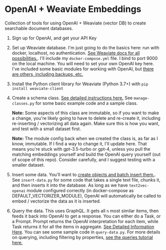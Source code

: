 # OpenAI + Weaviate Embeddings

Collection of tools for using OpenAI + Weaviate (vector DB) to create searchable document databases.

1) Sign up for OpenAI, and get your API Key

2) Set up Weaviate database. I'm just going to do the basics here: run with docker, localhost, no authentication. [See Weaviate docs for all possibilities.](https://weaviate.io/developers/weaviate/installation). I'll include my `docker-compose.yml` file. I bind to port 9000 on the local machine. You will need to set your own OpenAI key here. I've included some basic modules for working with OpenAI, but [there are others, including backups, etc.](https://weaviate.io/developers/weaviate/configuration/backups)

3) Install the Python client library for Weaviate (Python 3.7+) with `pip install weaviate-client`

4) Create a schema class. [See detailed instructions here.](https://weaviate.io/developers/weaviate/configuration/schema-configuration) See `manage-classes.py` for some basic example code and a sample class.
  
   **Note:** Some aspects of this class are immutable, so if you want to make a change, you're likely going to have to delete and re-create it, including re-inserting / vectorizing all data again. Make sure this is how you want, and test with a small dataset first.

      **Note:** The module config back when we created the class is, as far as I know, immutable. If I find a way to change it, I'll update here. That means you're stuck with gpt-3.5-turbo or gpt-4, unless you pull the matching embeddings yourself and build the OpenAI query yourself (out of scope of this repo). Consider carefully, and I suggest testing with a smaller dataset.

5) Insert some data. You'll want to [create objects and batch insert them.](https://weaviate.io/developers/weaviate/manage-data/import). See `insert-data.py` for some code that takes a single text file, chunks it, and then inserts it into the database. As long as we have `text2vec-openai` module configured correctly (in docker-compose as DEFAULT_VECTORIZER_MODULE), OpenAI will automatically be called to embed / vectorize the data as it is inserted.

6) Query the data. This uses GraphQL. It gets all `n` most similar items, then feeds it back into OpenAI to get a response. You can either do a Task, or a Prompt. Prompt returns the OpenAI interpretation for each item, while Task returns it for all the items in aggregate. [See Detailed Information Here](https://weaviate.io/developers/weaviate/modules/reader-generator-modules/generative-openai). You can see some sample code in `query-data.py`. For more details on querying, including filtering by properties, [see the queries tutorial here.](https://weaviate.io/developers/weaviate/tutorials/query)
